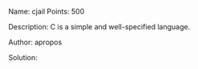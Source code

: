 Name: cjail 
Points: 500 

Description:
C is a simple and well-specified language.

Author: apropos 

Solution:
